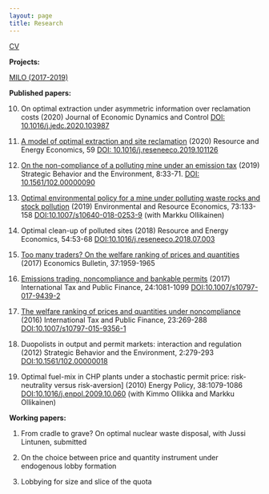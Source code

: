 ```yaml
---
layout: page
title: Research
---
```


[CV](https://plappi.github.io/2050/assets/CV_Pauli_Lappi2021)

**Projects:**

[MILO (2017-2019)](https://www.unive.it/pag/33123/)

**Published papers:**

10. On optimal extraction under asymmetric information over reclamation costs (2020) Journal of Economic Dynamics and Control [DOI: 10.1016/j.jedc.2020.103987](https://doi.org/10.1016/j.jedc.2020.103987) <br/> 

9. [A model of optimal extraction and site reclamation](https://plappi.github.io/Milo/assets/rehab-wp-Lappi-2018.pdf) (2020) Resource and Energy Economics, 59 [DOI: 10.1016/j.reseneeco.2019.101126](https://doi.org/10.1016/j.reseneeco.2019.101126) <br/>

8. [On the non-compliance of a polluting mine under an emission tax](https://tuhat.helsinki.fi/ws/portalfiles/portal/129044862/Lappi2019Enforcement_accepted_SBE.pdf) (2019) Strategic Behavior and the Environment, 8:33-71. [DOI: 10.1561/102.00000090](http://dx.doi.org/10.1561/102.00000090) <br/>

7. [Optimal environmental policy for a mine under polluting waste rocks and stock pollution](https://helda.helsinki.fi//bitstream/handle/10138/302028/MiningPolicy_accepted.pdf?sequence=1) (2019) Environmental and Resource Economics, 73:133-158 [DOI:10.1007/s10640-018-0253-9](https://doi.org/10.1007/s10640-018-0253-9) (with Markku Ollikainen)<br/>

6. Optimal clean-up of polluted sites (2018) Resource and Energy Economics, 54:53-68 [DOI:10.1016/j.reseneeco.2018.07.003](https://doi.org/10.1016/j.reseneeco.2018.07.003)<br/>

5. [Too many traders? On the welfare ranking of prices and quantities](https://helda.helsinki.fi//bitstream/handle/10138/232337/EB_17_V37_I3_P176.pdf?sequence=1) (2017) Economics Bulletin, 37:1959-1965<br/>

4. [Emissions trading, noncompliance and bankable permits](https://helda.helsinki.fi//bitstream/handle/10138/298116/BankingCompliance.pdf?sequence=1) (2017) International Tax and Public Finance, 24:1081-1099 [DOI:10.1007/s10797-017-9439-2](https://doi.org/10.1007/s10797-017-9439-2 )<br/>

3. [The welfare ranking of prices and quantities under noncompliance](https://helda.helsinki.fi//bitstream/handle/10138/229637/WelfareRankingR.pdf?sequence=1) (2016) International Tax and Public Finance, 23:269-288 [DOI:10.1007/s10797-015-9356-1](https://doi.org/10.1007/s10797-015-9356-1)<br/>

2. Duopolists in output and permit markets: interaction and regulation (2012) Strategic Behavior and the Environment, 2:279-293 [DOI:10.1561/102.00000018](http://dx.doi.org/10.1561/102.00000018 )<br/>

1. Optimal fuel-mix in CHP plants under a stochastic permit price: risk-neutrality versus risk-aversion] (2010) Energy Policy, 38:1079-1086 [DOI:10.1016/j.enpol.2009.10.060](https://doi.org/10.1016/j.enpol.2009.10.060) (with Kimmo Ollikka and Markku Ollikainen)<br/>


**Working papers:**

1. From cradle to grave? On optimal nuclear waste disposal, with Jussi Lintunen, submitted <br/>

2. On the choice between price and quantity instrument under endogenous lobby formation <br/>

3. Lobbying for size and slice of the quota <br/>



